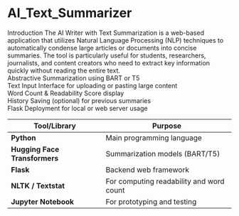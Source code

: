 # AI_Text_Summarizer
Introduction
The AI Writer with Text Summarization is a web-based application that utilizes Natural Language Processing (NLP) techniques to automatically condense large articles or documents into concise summaries. The tool is particularly useful for students, researchers, journalists, and content creators who need to extract key information quickly without reading the entire text.
<br>
 Abstractive Summarization using BART or T5
 <br>
 Text Input Interface for uploading or pasting large content
 <br>
 Word Count & Readability Score display
 <br>
 History Saving (optional) for previous summaries
 <br>
 Flask Deployment for local or web server usage
 <br>

| Tool/Library                  | Purpose                                  |
| ----------------------------- | ---------------------------------------- |
| **Python**                    | Main programming language                |
| **Hugging Face Transformers** | Summarization models (BART/T5)           |
| **Flask**                     | Backend web framework                    |
| **NLTK / Textstat**           | For computing readability and word count |
| **Jupyter Notebook**          | For prototyping and testing              |
